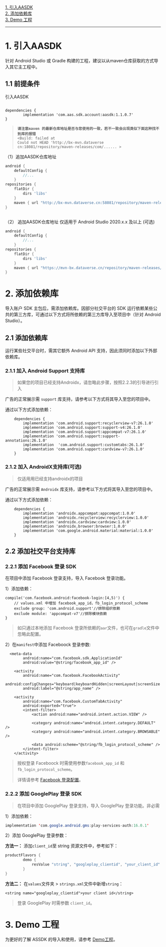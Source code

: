 [1. 引入AASDK ](#jump1)</br>
[2. 添加依赖库](#jump2)<br>
[3. Demo 工程](#jump3)</br>

------------

# <span id="jump1">1. 引入AASDK</span>
针对 Android Studio 或 Gradle 构建的工程，建议以从maven仓库获取的方式导入其它主工程中。

## 1.1 前提条件
引入AASDK

```

dependencies {
        implementation 'com.aas.sdk.account:aasdk:1.1.0.7'
}
```
>**`请注意maven 的最新仓库地址是否与您使用的一致，若不一致会出现类似下面这种找不到库的报错`**</br>
`<Build: failed at`</br>
`Could not HEAD 'http://bx-mvn.dataverse cn:18081/repository/maven-releases/com/...... >`


（1）追加AASDK仓库地址
```groovy
android {
    defaultConfig {
        //...
    }
repositories {
    flatDir {
        dirs 'libs'
    }
    maven { url "http://bx-mvn.dataverse.cn:58081/repository/maven-releases/"}
}



```
（2） 追加AASDK仓库地址 仅适用于 Android Studio 2020.x.x 及以上 (可选)


```groovy
android {
    defaultConfig {
        //...
    }
repositories {
    flatDir {
        dirs 'libs'
    }
    maven { url "https://mvn-bx.dataverse.cn/repository/maven-releases/"}
}

```
# <span id="jump2">2. 添加依赖库</span>

导入账户 SDK 主包后，需添加依赖库。因部分社交平台的 SDK 运行依赖某些公共的第三方库，可通过以下方式将所依赖的第三方库导入至项目中（针对 Android Studio）。

##  2.1 添加依赖库

运行某些社交平台时，需其它额外 Android API 支持，因此须同时添加以下外部依赖库。

### 2.1.1 加入 Android Support 支持库

> 如果您的项目已经支持Androidx，请忽略此步骤，按照2.2.3的引导进行引入

广告的正常展示需 `support` 库支持，请参考以下方式将其导入至您的项目中。

 通过以下方式添加依赖：
```
    dependencies {
        implementation 'com.android.support:recyclerview-v7:26.1.0'
        implementation 'com.android.support:support-v4:26.1.0'
        implementation 'com.android.support:appcompat-v7:26.1.0'
        implementation 'com.android.support:support-annotations:26.1.0'
        implementation  'com.android.support:customtabs:26.1.0'
        implementation 'com.android.support:cardview-v7:26.1.0'
    }
```
### 2.1.2 加入 AndroidX支持库(可选)

> 仅适用用已经支持androidx的项目 

广告的正常展示需 `Androidx` 库支持，请参考以下方式将其导入至您的项目中。

 通过以下方式添加依赖：
```
    dependencies {
        implementation 'androidx.appcompat:appcompat:1.0.0'
        implementation 'androidx.recyclerview:recyclerview:1.0.0'
        implementation 'androidx.cardview:cardview:1.0.0'
        implementation 'androidx.browser:browser:1.0.0'
        implementation 'com.google.android.material:material:1.0.0'
    }
```

## 2.2 添加社交平台支持库

### 2.2.1 添加 Facebook 登录 SDK
在项目中添加 Facebook 登录支持，导入 Facebook 登录功能。

1）添加依赖：


    compile('com.facebook.android:facebook-login:[4,5)') {
        // values.xml 中增加 facebook_app_id，fb_login_protocol_scheme
        exclude group: 'com.android.support'//排除组织依赖
        exclude module: 'appcompat-v7'//排除模块依赖
    }

> 如只通过本地添加 Facebook 登录所依赖的`aar`文件，也可在`gradle`文件中忽略此配置。

2）在`manifest`中添加 Faceboock 登录参数:


      <meta-data
            android:name="com.facebook.sdk.ApplicationId"
            android:value="@string/facebook_app_id" />

        <activity
            android:name="com.facebook.FacebookActivity"
            android:configChanges="keyboard|keyboardHidden|screenLayout|screenSize|orientation"
            android:label="@string/app_name" />

        <activity
            android:name="com.facebook.CustomTabActivity"
            android:exported="true">
            <intent-filter>
                <action android:name="android.intent.action.VIEW" />

                <category android:name="android.intent.category.DEFAULT" />
                <category android:name="android.intent.category.BROWSABLE" />

                <data android:scheme="@string/fb_login_protocol_scheme" />
            </intent-filter>
        </activity>
> 授权登录 Faceboock 时需使用参数<code>facebook_app_id</code> 和 <code>fb_login_protocol_scheme</code>。
> 
> 详情请参考 [Facebook 登录配置](https://developers.facebook.com/docs/facebook-login/android/ "facebook docs")。

### 2.2.2 添加 GooglePlay 登录 SDK
> 在项目中添加 GooglePlay 登录支持，导入 GooglePlay 登录功能。非必需

1）添加依赖：

```java
implementation 'com.google.android.gms:play-services-auth:16.0.1'
```

2）添加 GooglePlay 登录参数：

**方法一：** 添加`client_id`至 string 资源文件中，参考如下：

```java
productFlavors {
        demo {
            resValue "string", "googleplay_clientid", "your_client_id"
        }
}
```
**方法二：** 在`values`文件夹 > `strings.xml`文件中新增`string`：

    <string name="googleplay_clientid">your client id</string>


> 登录 GooglePlay 时需参数 `client_id`。

# <span id="jump3">3. Demo 工程</span>
为更好的了解 ASSDK 的导入和使用，请参考 [Demo工程](https://github.com/Avid-ly/Avidly-Android-AccountSdk-Demo "Demo工程")。